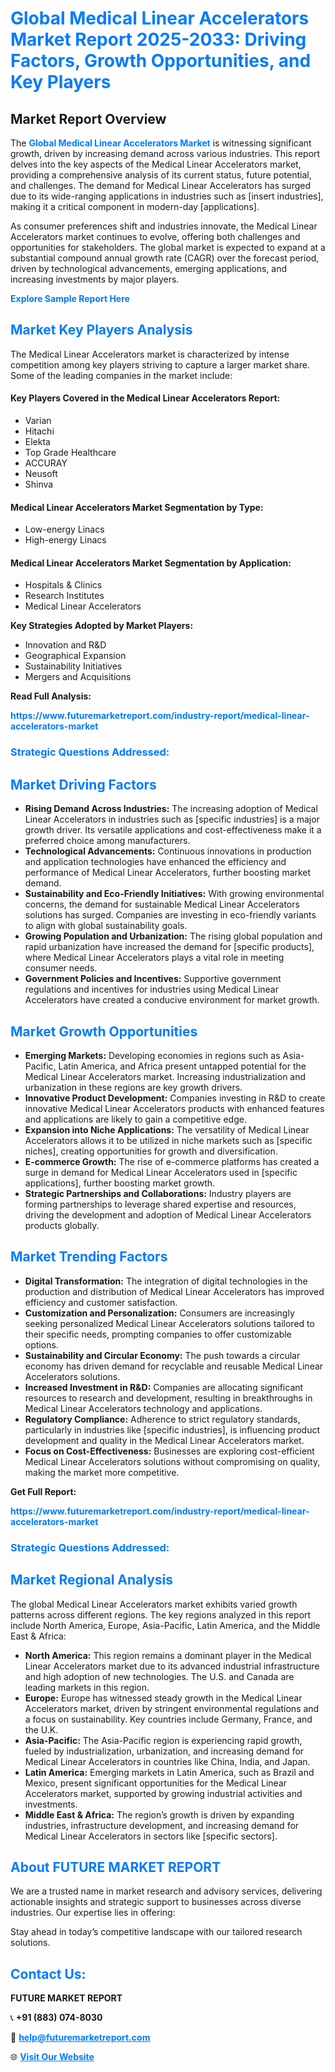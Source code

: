 <h1 style="color: #007BFF;">Global Medical Linear Accelerators Market Report 2025-2033: Driving Factors, Growth Opportunities, and Key Players</h1>

<section id="overview">
<h2>Market Report Overview</h2>
<p>The <a href="https://www.futuremarketreport.com/industry-report/medical-linear-accelerators-market" style="color: #007BFF; text-decoration: none;"><strong>Global Medical Linear Accelerators Market</strong></a> is witnessing significant growth, driven by increasing demand across various industries. This report delves into the key aspects of the Medical Linear Accelerators market, providing a comprehensive analysis of its current status, future potential, and challenges. The demand for Medical Linear Accelerators has surged due to its wide-ranging applications in industries such as [insert industries], making it a critical component in modern-day [applications].</p>
<p>As consumer preferences shift and industries innovate, the Medical Linear Accelerators market continues to evolve, offering both challenges and opportunities for stakeholders. The global market is expected to expand at a substantial compound annual growth rate (CAGR) over the forecast period, driven by technological advancements, emerging applications, and increasing investments by major players.</p>
</section>

<section id="overview">
<p><a href="https://www.futuremarketreport.com/request-sample/reportId=125384" style="color: #007BFF; text-decoration: none;"><strong>Explore Sample Report Here</strong></a></p>
</section>

<section id="key-players">
<h2 style="color: #007BFF;">Market Key Players Analysis</h2>
<p>The Medical Linear Accelerators market is characterized by intense competition among key players striving to capture a larger market share. Some of the leading companies in the market include:</p>
<h4>Key Players Covered in the Medical Linear Accelerators Report:</h4>
<ul><li>Varian</li><li>Hitachi</li><li>Elekta</li><li>Top Grade Healthcare</li><li>ACCURAY</li><li>Neusoft</li><li>Shinva</li></ul>
<h4>Medical Linear Accelerators Market Segmentation by Type:</h4>
<ul><li>Low-energy Linacs</li><li>High-energy Linacs</li></ul>

<h4>Medical Linear Accelerators Market Segmentation by Application:</h4>
<ul><li>Hospitals &amp; Clinics</li><li>Research Institutes</li><li>Medical Linear Accelerators</li></ul>
<p><strong>Key Strategies Adopted by Market Players:</strong></p>
<ul>
<li>Innovation and R&D</li>
<li>Geographical Expansion</li>
<li>Sustainability Initiatives</li>
<li>Mergers and Acquisitions</li>
</ul>
</section>

<section>
<p><strong>Read Full Analysis: </strong></p><a href="https://www.futuremarketreport.com/industry-report/medical-linear-accelerators-market" style="color: #007BFF; text-decoration: none;"><strong>https://www.futuremarketreport.com/industry-report/medical-linear-accelerators-market</strong></a>
<h3 style="color: #007BFF;">Strategic Questions Addressed:</h3>
</section>

<section id="driving-factors">
<h2 style="color: #007BFF;">Market Driving Factors</h2>
<ul>
<li><strong>Rising Demand Across Industries:</strong> The increasing adoption of Medical Linear Accelerators in industries such as [specific industries] is a major growth driver. Its versatile applications and cost-effectiveness make it a preferred choice among manufacturers.</li>
<li><strong>Technological Advancements:</strong> Continuous innovations in production and application technologies have enhanced the efficiency and performance of Medical Linear Accelerators, further boosting market demand.</li>
<li><strong>Sustainability and Eco-Friendly Initiatives:</strong> With growing environmental concerns, the demand for sustainable Medical Linear Accelerators solutions has surged. Companies are investing in eco-friendly variants to align with global sustainability goals.</li>
<li><strong>Growing Population and Urbanization:</strong> The rising global population and rapid urbanization have increased the demand for [specific products], where Medical Linear Accelerators plays a vital role in meeting consumer needs.</li>
<li><strong>Government Policies and Incentives:</strong> Supportive government regulations and incentives for industries using Medical Linear Accelerators have created a conducive environment for market growth.</li>
</ul>
</section>

<section id="growth-opportunities">
<h2 style="color: #007BFF;">Market Growth Opportunities</h2>
<ul>
<li><strong>Emerging Markets:</strong> Developing economies in regions such as Asia-Pacific, Latin America, and Africa present untapped potential for the Medical Linear Accelerators market. Increasing industrialization and urbanization in these regions are key growth drivers.</li>
<li><strong>Innovative Product Development:</strong> Companies investing in R&D to create innovative Medical Linear Accelerators products with enhanced features and applications are likely to gain a competitive edge.</li>
<li><strong>Expansion into Niche Applications:</strong> The versatility of Medical Linear Accelerators allows it to be utilized in niche markets such as [specific niches], creating opportunities for growth and diversification.</li>
<li><strong>E-commerce Growth:</strong> The rise of e-commerce platforms has created a surge in demand for Medical Linear Accelerators used in [specific applications], further boosting market growth.</li>
<li><strong>Strategic Partnerships and Collaborations:</strong> Industry players are forming partnerships to leverage shared expertise and resources, driving the development and adoption of Medical Linear Accelerators products globally.</li>
</ul>
</section>

<section id="trending-factors">
<h2 style="color: #007BFF;">Market Trending Factors</h2>
<ul>
<li><strong>Digital Transformation:</strong> The integration of digital technologies in the production and distribution of Medical Linear Accelerators has improved efficiency and customer satisfaction.</li>
<li><strong>Customization and Personalization:</strong> Consumers are increasingly seeking personalized Medical Linear Accelerators solutions tailored to their specific needs, prompting companies to offer customizable options.</li>
<li><strong>Sustainability and Circular Economy:</strong> The push towards a circular economy has driven demand for recyclable and reusable Medical Linear Accelerators solutions.</li>
<li><strong>Increased Investment in R&D:</strong> Companies are allocating significant resources to research and development, resulting in breakthroughs in Medical Linear Accelerators technology and applications.</li>
<li><strong>Regulatory Compliance:</strong> Adherence to strict regulatory standards, particularly in industries like [specific industries], is influencing product development and quality in the Medical Linear Accelerators market.</li>
<li><strong>Focus on Cost-Effectiveness:</strong> Businesses are exploring cost-efficient Medical Linear Accelerators solutions without compromising on quality, making the market more competitive.</li>
</ul>
</section>

<section>
<p><strong>Get Full Report: </strong></p><a href="https://www.futuremarketreport.com/industry-report/medical-linear-accelerators-market" style="color: #007BFF; text-decoration: none;"><strong>https://www.futuremarketreport.com/industry-report/medical-linear-accelerators-market</strong></a>
<h3 style="color: #007BFF;">Strategic Questions Addressed:</h3>
</section>


<section id="regional-analysis">
<h2 style="color: #007BFF;">Market Regional Analysis</h2>
<p>The global Medical Linear Accelerators market exhibits varied growth patterns across different regions. The key regions analyzed in this report include North America, Europe, Asia-Pacific, Latin America, and the Middle East & Africa:</p>
<ul>
<li><strong>North America:</strong> This region remains a dominant player in the Medical Linear Accelerators market due to its advanced industrial infrastructure and high adoption of new technologies. The U.S. and Canada are leading markets in this region.</li>
<li><strong>Europe:</strong> Europe has witnessed steady growth in the Medical Linear Accelerators market, driven by stringent environmental regulations and a focus on sustainability. Key countries include Germany, France, and the U.K.</li>
<li><strong>Asia-Pacific:</strong> The Asia-Pacific region is experiencing rapid growth, fueled by industrialization, urbanization, and increasing demand for Medical Linear Accelerators in countries like China, India, and Japan.</li>
<li><strong>Latin America:</strong> Emerging markets in Latin America, such as Brazil and Mexico, present significant opportunities for the Medical Linear Accelerators market, supported by growing industrial activities and investments.</li>
<li><strong>Middle East & Africa:</strong> The region’s growth is driven by expanding industries, infrastructure development, and increasing demand for Medical Linear Accelerators in sectors like [specific sectors].</li>
</ul>
</section>

<footer>
<h2 style="color: #007BFF;">About FUTURE MARKET REPORT</h2>
<p>We are a trusted name in market research and advisory services, delivering actionable insights and strategic support to businesses across diverse industries. Our expertise lies in offering:</p>

<p>Stay ahead in today’s competitive landscape with our tailored research solutions.</p>

<h2 style="color: #007BFF;">Contact Us:</h2>
<p><strong>FUTURE MARKET REPORT</strong></p>
<p>📞 <strong>+91 (883) 074-8030</strong></p>
<p>📧 <strong><a href="mailto:help@futuremarketreport.com" style="color: #007BFF;">help@futuremarketreport.com</a></strong></p>
<p>🌐 <strong><a href="https://www.futuremarketreport.com/" style="color: #007BFF;">Visit Our Website</a></strong></p>
</footer>